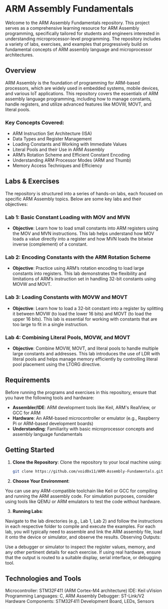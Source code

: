
# ARM Assembly Fundamentals

Welcome to the ARM Assembly Fundamentals repository. This project serves as a comprehensive learning resource for ARM Assembly programming, specifically tailored for students and engineers interested in understanding microprocessor-level programming. The repository includes a variety of labs, exercises, and examples that progressively build on fundamental concepts of ARM assembly language and microprocessor architectures.

## Overview

ARM Assembly is the foundation of programming for ARM-based processors, which are widely used in embedded systems, mobile devices, and various IoT applications. This repository covers the essentials of ARM assembly language programming, including how to manage constants, handle registers, and utilize advanced features like MOVW, MOVT, and literal pools.

### Key Concepts Covered:
- ARM Instruction Set Architecture (ISA)
- Data Types and Register Management
- Loading Constants and Working with Immediate Values
- Literal Pools and their Use in ARM Assembly
- ARM’s Rotation Scheme and Efficient Constant Encoding
- Understanding ARM Processor Modes (ARM and Thumb)
- Memory Access Techniques and Efficiency

## Labs & Exercises

The repository is structured into a series of hands-on labs, each focused on specific ARM Assembly topics. Below are some key labs and their objectives:

### Lab 1: **Basic Constant Loading with MOV and MVN**
- **Objective**: Learn how to load small constants into ARM registers using the MOV and MVN instructions. This lab helps understand how MOV loads a value directly into a register and how MVN loads the bitwise inverse (complement) of a constant.
  
### Lab 2: **Encoding Constants with the ARM Rotation Scheme**
- **Objective**: Practice using ARM’s rotation encoding to load large constants into registers. This lab demonstrates the flexibility and limitations of ARM’s instruction set in handling 32-bit constants using MOVW and MOVT.
  
### Lab 3: **Loading Constants with MOVW and MOVT**
- **Objective**: Learn how to load a 32-bit constant into a register by splitting it between MOVW (to load the lower 16 bits) and MOVT (to load the upper 16 bits). This lab is essential for working with constants that are too large to fit in a single instruction.

### Lab 4: **Combining Literal Pools, MOVW, and MOVT**
- **Objective**: Combine MOVW, MOVT, and literal pools to handle multiple large constants and addresses. This lab introduces the use of LDR with literal pools and helps manage memory efficiently by controlling literal pool placement using the LTORG directive.
  
## Requirements

Before running the programs and exercises in this repository, ensure that you have the following tools and hardware:

- **Assembler/IDE**: ARM development tools like Keil, ARM's RealView, or GCC for ARM
- **Hardware**: An ARM-based microcontroller or emulator (e.g., Raspberry Pi or ARM-based development boards)
- **Understanding**: Familiarity with basic microprocessor concepts and assembly language fundamentals

## Getting Started

1. **Clone the Repository**:
   Clone the repository to your local machine using:
   ```bash
   git clone https://github.com/void0x11/ARM-Assembly-Fundamentals.git

2. **Choose Your Environment**:

You can use any ARM-compatible toolchain like Keil or GCC for compiling and running the ARM assembly code.
For simulation purposes, consider using tools like QEMU or ARM emulators to test the code without hardware.

3. **Running Labs**:

Navigate to the lab directories (e.g., Lab 1, Lab 2) and follow the instructions in each respective folder to compile and execute the examples.
For each lab, you will typically need to assemble and link the ARM assembly file, load it onto the device or simulator, and observe the results.
Observing Outputs:

Use a debugger or simulator to inspect the register values, memory, and any other pertinent details for each exercise.
If using real hardware, ensure that the output is routed to a suitable display, serial interface, or debugging tool.

## Technologies and Tools
Microcontroller: STM32F411 (ARM Cortex-M4 architecture)
IDE: Keil uVision
Programming Languages: C, ARM Assembly
Debugger: ST-Link/V2
Hardware Components: STM32F411 Development Board, LEDs, Sensors